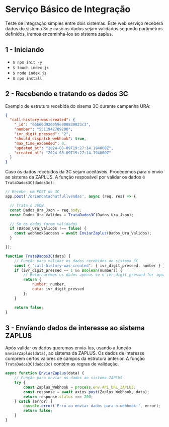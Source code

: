 # Serviço Básico de Integração
Teste de integração simples entre dois sistemas. Este web serviço receberá dados do sistema 3c e caso os dados sejam validados segundo parâmetros definidos, iremos encaminha-los ao sistema zaplus.

## 1 - Iniciando
- `$ npm init -y`
- `$ touch index.js`
- `$ node index.js`
- `$ npm install`

## 2 - Recebendo e tratando os dados 3C

Exemplo de estrutura recebida do sisema 3C durante campanha URA:
```json
{
  "call-history-was-created": {
    "_id": "66b66d926059e900830823c3",
    "number": "5511942709200",
    "ivr_digit_pressed": "2",
    "should_dispatch_webhook": true,
    "max_time_exceeded": 0,
    "updated_at": "2024-08-09T19:27:14.194000Z",
    "created_at": "2024-08-09T19:27:14.194000Z"
  }
}
```

Caso os dados recebidos da 3C sejam aceitáveis. Procedemos para o envio ao sistema da ZAPLUS. A função resposável por validar os dados é `TrataDados3C(dados3c)`:

```javascript
// Recebe  um POST de 3C
app.post('/oriondatachatfullvendas', async (req, res) => {

  // Trata o JSON
  const Dados_Ura_Json = req.body;
  const Dados_Ura_Validos = TrataDados3C(Dados_Ura_Json);

  // Se os dados forem validados
  if (Dados_Ura_Validos !== false) {
    const webhookSuccess = await EnviarZaplus(Dados_Ura_Validos);
  } 

});
```

```javascript
function TrataDados3C(data) {
    // Função para validar os dados recebidos do sistema 3C
    const { "call-history-was-created": { ivr_digit_pressed, number } } = data;
    if (ivr_digit_pressed == 1 && Boolean(number)) {
        // Retornaremos os dados apenas se o ivr_digit_pressed for igual a 1 e o number existir
        return {
            number: number,
            data: ivr_digit_pressed
        };
    }

    return false;
}
```

## 3 - Enviando dados de interesse ao sistema ZAPLUS
Após validar os dados queremos envia-los, usando a função `EnviarZaplus(data)`, ao sistema da ZAPLUS. Os dados de interesse cumprem certos valores de campos da estrutura anterior. A função `TrataDados3C(dados3c)` contém as regras de validação.


```javascript
async function EnviarZaplus(data) {
    // Função para enviar os dados ao sistema ZAPLUS
    try {
        const Zaplus_Webhook = process.env.API_URL_ZAPLUS;
        const response = await axios.post(Zaplus_Webhook, data);
        return response.status === 200;
    } catch (error) {
        console.error('Erro ao enviar dados para o webhook:', error);
        return false;
    }
}
```
